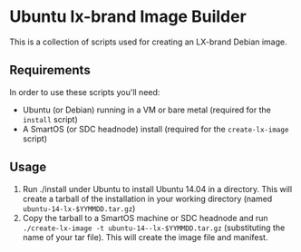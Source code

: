 # Ubuntu lx-brand Image Builder

This is a collection of scripts used for creating an LX-brand Debian image.

## Requirements

In order to use these scripts you'll need:

- Ubuntu (or Debian) running in a VM or bare metal (required for the `install` script) 
- A SmartOS (or SDC headnode) install (required for the `create-lx-image` script)

## Usage

1. Run ./install under Ubuntu to install Ubuntu 14.04 in a directory. This will create a tarball of the installation in your working directory (named `ubuntu-14-lx-$YYMMDD.tar.gz`)
2. Copy the tarball to a SmartOS machine or SDC headnode and run `./create-lx-image -t ubuntu-14--lx-$YYMMDD.tar.gz` (substituting the name of your tar file). This will create the image file and manifest.
